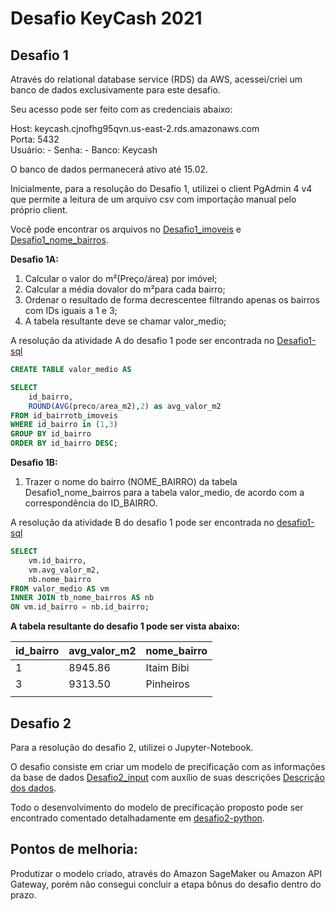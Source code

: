 # Desafio KeyCash 2021

## **Desafio 1**

Através do relational database service (RDS) da AWS, acessei/criei um banco de dados exclusivamente para este desafio.  

Seu acesso pode ser feito com as credenciais abaixo:

Host: keycash.cjnofhg95qvn.us-east-2.rds.amazonaws.com  
Porta: 5432  
Usuário: - 
Senha:  -
Banco: Keycash

O banco de dados permanecerá ativo até 15.02.

Inicialmente, para a resolução do Desafio 1, utilizei o client PgAdmin 4 v4 que permite a leitura de um arquivo csv com importação manual pelo próprio client.  

Você pode encontrar os arquivos no [Desafio1_imoveis](datasets/Desafio1_imoveis.csv) e [Desafio1_nome_bairros](datasets/Desafio1_nome_bairros.csv).
  
  **Desafio 1A:**  

  1. Calcular o valor do m²(Preço/área) por imóvel;  
  2. Calcular a média dovalor do m²para cada bairro;  
  3. Ordenar o resultado de forma decrescentee filtrando apenas os bairros com IDs iguais a 1 e 3;  
  4. A tabela resultante deve se chamar valor_medio;  
 
  A resolução da atividade A do desafio 1 pode ser encontrada no [Desafio1-sql](desafio1-sql/desafio1a.sql)  

```sql
CREATE TABLE valor_medio AS

SELECT
    id_bairro, 
    ROUND(AVG(preco/area_m2),2) as avg_valor_m2 
FROM id_bairrotb_imoveis
WHERE id_bairro in (1,3)
GROUP BY id_bairro
ORDER BY id_bairro DESC;
```
  
  **Desafio 1B:**  
  1. Trazer o nome do bairro (NOME_BAIRRO) da tabela Desafio1_nome_bairros para a tabela valor_medio, de acordo com a correspondência do ID_BAIRRO.  
  
A resolução da atividade B do desafio 1 pode ser encontrada no [desafio1-sql](desafio1-sql/desafio1b.sql)  

```sql
SELECT
    vm.id_bairro,
    vm.avg_valor_m2,
    nb.nome_bairro
FROM valor_medio AS vm
INNER JOIN tb_nome_bairros AS nb
ON vm.id_bairro = nb.id_bairro;
```

**A tabela resultante do desafio 1 pode ser vista abaixo:**

| id_bairro | avg_valor_m2 | nome_bairro |
|-----------|--------------|-------------|
| 1         | 8945.86      | Itaim Bibi  |
| 3         | 9313.50      | Pinheiros   |
|           |              |             |  

  
 ## **Desafio 2**

Para a resolução do desafio 2, utilizei o Jupyter-Notebook.  

O desafio consiste em criar um modelo de precificação com as informações da base de dados [Desafio2_input](datasets/Desafio2_input.csv) com auxílio de suas descrições [Descrição dos dados](datasets/Descrição_dos_dados.txt).  

Todo o desenvolvimento do modelo de precificação proposto pode ser encontrado comentado detalhadamente em [desafio2-python](desafio2-python/desafio2.ipynb).  


## Pontos de melhoria:  
  
Produtizar o modelo criado, através do Amazon SageMaker ou Amazon API Gateway, porém não consegui concluir a etapa bônus do desafio dentro do prazo.